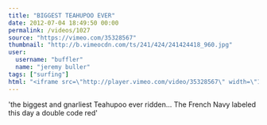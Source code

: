 ```yaml
---
title: "BIGGEST TEAHUPOO EVER"
date: 2012-07-04 18:49:50 00:00
permalink: /videos/1027
source: "https://vimeo.com/35328567"
thumbnail: "http://b.vimeocdn.com/ts/241/424/241424418_960.jpg"
user:
  username: "buffler"
  name: "jeremy buller"
tags: ["surfing"]
html: "<iframe src=\"http://player.vimeo.com/video/35328567\" width=\"1280\" height=\"720\" frameborder=\"0\" webkitAllowFullScreen mozallowfullscreen allowFullScreen></iframe>"
---
```


'the biggest and gnarliest Teahupoo ever ridden... The French Navy labeled this day a double code red'